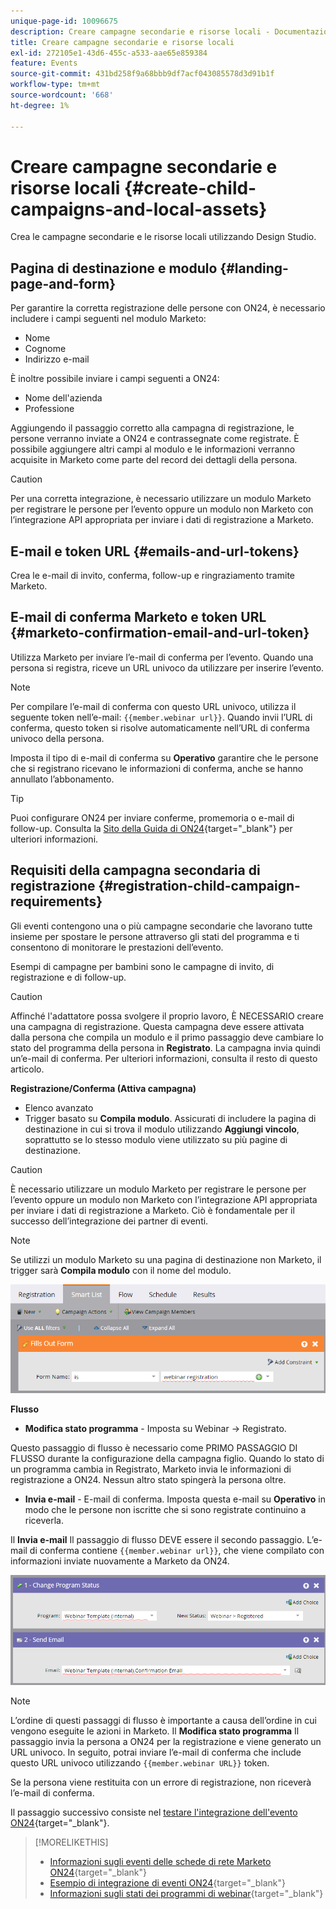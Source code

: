 ```yaml
---
unique-page-id: 10096675
description: Creare campagne secondarie e risorse locali - Documentazione di Marketo - Documentazione del prodotto
title: Creare campagne secondarie e risorse locali
exl-id: 272105e1-43d6-455c-a533-aae65e859384
feature: Events
source-git-commit: 431bd258f9a68bbb9df7acf043085578d3d91b1f
workflow-type: tm+mt
source-wordcount: '668'
ht-degree: 1%

---
```


# Creare campagne secondarie e risorse locali {#create-child-campaigns-and-local-assets}

Crea le campagne secondarie e le risorse locali utilizzando Design Studio.

## Pagina di destinazione e modulo {#landing-page-and-form}

Per garantire la corretta registrazione delle persone con ON24, è necessario includere i campi seguenti nel modulo Marketo:

* Nome
* Cognome
* Indirizzo e-mail

È inoltre possibile inviare i campi seguenti a ON24:

* Nome dell&#39;azienda
* Professione

Aggiungendo il passaggio corretto alla campagna di registrazione, le persone verranno inviate a ON24 e contrassegnate come registrate. È possibile aggiungere altri campi al modulo e le informazioni verranno acquisite in Marketo come parte del record dei dettagli della persona.

>[!CAUTION]
>
>Per una corretta integrazione, è necessario utilizzare un modulo Marketo per registrare le persone per l’evento oppure un modulo non Marketo con l’integrazione API appropriata per inviare i dati di registrazione a Marketo.

## E-mail e token URL {#emails-and-url-tokens}

Crea le e-mail di invito, conferma, follow-up e ringraziamento tramite Marketo.

## E-mail di conferma Marketo e token URL {#marketo-confirmation-email-and-url-token}

Utilizza Marketo per inviare l’e-mail di conferma per l’evento. Quando una persona si registra, riceve un URL univoco da utilizzare per inserire l’evento.

>[!NOTE]
>
>Per compilare l’e-mail di conferma con questo URL univoco, utilizza il seguente token nell’e-mail: `{{member.webinar url}}`. Quando invii l’URL di conferma, questo token si risolve automaticamente nell’URL di conferma univoco della persona.
>
>Imposta il tipo di e-mail di conferma su **Operativo** garantire che le persone che si registrano ricevano le informazioni di conferma, anche se hanno annullato l’abbonamento.

>[!TIP]
>
>Puoi configurare ON24 per inviare conferme, promemoria o e-mail di follow-up. Consulta la [Sito della Guida di ON24](https://www.on24.com/live-webcast-elite/){target="_blank"} per ulteriori informazioni.

## Requisiti della campagna secondaria di registrazione {#registration-child-campaign-requirements}

Gli eventi contengono una o più campagne secondarie che lavorano tutte insieme per spostare le persone attraverso gli stati del programma e ti consentono di monitorare le prestazioni dell’evento.

Esempi di campagne per bambini sono le campagne di invito, di registrazione e di follow-up.

>[!CAUTION]
>
>Affinché l&#39;adattatore possa svolgere il proprio lavoro, È NECESSARIO creare una campagna di registrazione. Questa campagna deve essere attivata dalla persona che compila un modulo e il primo passaggio deve cambiare lo stato del programma della persona in **Registrato**. La campagna invia quindi un’e-mail di conferma. Per ulteriori informazioni, consulta il resto di questo articolo.

**Registrazione/Conferma (Attiva campagna)**

* Elenco avanzato
* Trigger basato su **Compila modulo**. Assicurati di includere la pagina di destinazione in cui si trova il modulo utilizzando **Aggiungi vincolo**, soprattutto se lo stesso modulo viene utilizzato su più pagine di destinazione.

>[!CAUTION]
>
>È necessario utilizzare un modulo Marketo per registrare le persone per l’evento oppure un modulo non Marketo con l’integrazione API appropriata per inviare i dati di registrazione a Marketo. Ciò è fondamentale per il successo dell’integrazione dei partner di eventi.

>[!NOTE]
>
>Se utilizzi un modulo Marketo su una pagina di destinazione non Marketo, il trigger sarà **Compila modulo** con il nome del modulo.

![](assets/image2015-12-22-15-3a20-3a51.png)

**Flusso**

* **Modifica stato programma** - Imposta su Webinar -> Registrato.

Questo passaggio di flusso è necessario come PRIMO PASSAGGIO DI FLUSSO durante la configurazione della campagna figlio. Quando lo stato di un programma cambia in Registrato, Marketo invia le informazioni di registrazione a ON24. Nessun altro stato spingerà la persona oltre.

* **Invia e-mail** - E-mail di conferma. Imposta questa e-mail su **Operativo** in modo che le persone non iscritte che si sono registrate continuino a riceverla.

Il **Invia e-mail** Il passaggio di flusso DEVE essere il secondo passaggio. L’e-mail di conferma contiene `{{member.webinar url}}`, che viene compilato con informazioni inviate nuovamente a Marketo da ON24.

![](assets/image2015-12-22-15-3a29-3a50.png)

>[!NOTE]
>
>L’ordine di questi passaggi di flusso è importante a causa dell’ordine in cui vengono eseguite le azioni in Marketo. Il **Modifica stato programma** Il passaggio invia la persona a ON24 per la registrazione e viene generato un URL univoco. In seguito, potrai inviare l’e-mail di conferma che include questo URL univoco utilizzando `{{member.webinar URL}}` token.
>
>Se la persona viene restituita con un errore di registrazione, non riceverà l’e-mail di conferma.

Il passaggio successivo consiste nel [testare l&#39;integrazione dell&#39;evento ON24](/help/marketo/product-docs/demand-generation/events/create-an-event/create-an-event-with-the-marketo-on24-adapter/test-your-on24-event-integration.md){target="_blank"}.

>[!MORELIKETHIS]
>
>* [Informazioni sugli eventi delle schede di rete Marketo ON24](/help/marketo/product-docs/demand-generation/events/create-an-event/create-an-event-with-the-marketo-on24-adapter/understanding-marketo-on24-adapter-events.md){target="_blank"}
>* [Esempio di integrazione di eventi ON24](/help/marketo/product-docs/demand-generation/events/create-an-event/create-an-event-with-the-marketo-on24-adapter/example-on24-event-integration.md){target="_blank"}
>* [Informazioni sugli stati dei programmi di webinar](/help/marketo/product-docs/demand-generation/events/create-an-event/create-an-event-with-the-marketo-on24-adapter/understanding-webinar-program-statuses.md){target="_blank"}
